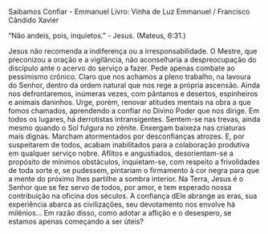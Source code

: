 Saibamos Confiar - Emmanuel
Livro: Vinha de Luz
Emmanuel / Francisco Cândido Xavier

“Não andeis, pois, inquietos.” - Jesus. (Mateus, 6:31.)

Jesus não recomenda a indiferença ou a irresponsabilidade.
O Mestre, que preconizou a oração e a vigilância, não aconselharia a despreocupação do discípulo ante o acervo do serviço a fazer.
Pede apenas combate ao pessimismo crônico.
Claro que nos achamos a pleno trabalho, na lavoura do Senhor, dentro da ordem natural que nos rege a própria ascensão.
Ainda nos defrontaremos, inúmeras vezes, com pântanos e desertos, espinheiros e animais daninhos.
Urge, porém, renovar atitudes mentais na obra a que fomos chamados, aprendendo a confiar no Divino Poder que nos dirige.
Em todos os lugares, há derrotistas intransigentes.
Sentem-se nas trevas, ainda mesmo quando o Sol fulgura no zênite.
Enxergam baixeza nas criaturas mais dignas.
Marcham atormentados por desconfianças atrozes. E, por suspeitarem de todos, acabam inabilitados para a colaboração produtiva em qualquer serviço nobre.
Aflitos e angustiados, desorientam-se a propósito de mínimos obstáculos, inquietam-se, com respeito a frivolidades de toda sorte e, se pudessem, pintariam o firmamento à cor negra para que a mente do próximo lhes partilhe a sombra interior.
Na Terra, Jesus é o Senhor que se fez servo de todos, por amor, e tem esperado nossa contribuição na oficina dos séculos. A confiança dEle abrange as eras, sua experiência abarca as civilizações, seu devotamento nos envolve há milênios...
Em razão disso, como adotar a aflição e o desespero, se estamos apenas começando a ser úteis?
